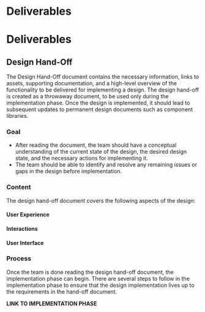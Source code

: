 # Deliverables

# Deliverables
## Design Hand-Off
The Design Hand-Off document contains the necessary information, links to assets, supporting documentation, and a high-level overview of the functionality to be delivered for implementing a design. The design hand-off is created as a throwaway document, to be used only during the implementation phase. Once the design is implemented, it should lead to subsequent updates to permanent design documents such as component libraries.

### Goal
- After reading the document, the team should have a conceptual understanding of the current state of the design, the desired design state, and the necessary actions for implementing it. 
- The team should be able to identify and resolve any remaining issues or gaps in the design before implementation.

### Content
The design hand-off document covers the following aspects of the design:
#### User Experience
#### Interactions
#### User Interface


### Process
Once the team is done reading the design hand-off document, the implementation phase can begin. There are several steps to follow in the implementation phase to ensure that the design implementation lives up to the requirements in the hand-off document.

**LINK TO IMPLEMENTATION PHASE**